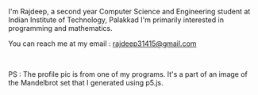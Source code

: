 I'm Rajdeep, a second year Computer Science and Engineering student at Indian Institute of Technology, Palakkad
I'm primarily interested in programming and mathematics.

You can reach me at my email : rajdeep31415@gmail.com

<br>

PS : The profile pic is from one of my programs. It's a part of an image of the Mandelbrot set that I generated using p5.js.
